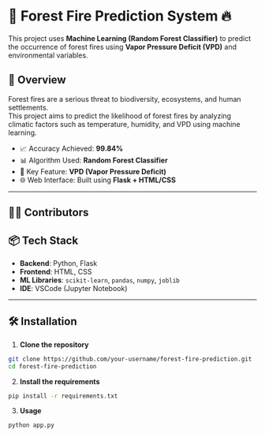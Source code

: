 # 🌲 Forest Fire Prediction System 🔥

This project uses **Machine Learning (Random Forest Classifier)** to predict the occurrence of forest fires using **Vapor Pressure Deficit (VPD)** and environmental variables.

## 🧠 Overview

Forest fires are a serious threat to biodiversity, ecosystems, and human settlements.  
This project aims to predict the likelihood of forest fires by analyzing climatic factors such as temperature, humidity, and VPD using machine learning.

- 📈 Accuracy Achieved: **99.84%**
- 📊 Algorithm Used: **Random Forest Classifier**
- 🧪 Key Feature: **VPD (Vapor Pressure Deficit)**
- 🌐 Web Interface: Built using **Flask + HTML/CSS**

---

## 👨‍💻 Contributors


## 📦 Tech Stack

- **Backend**: Python, Flask
- **Frontend**: HTML, CSS
- **ML Libraries**: `scikit-learn`, `pandas`, `numpy`, `joblib`
- **IDE**: VSCode (Jupyter Notebook)

---

## 🛠️ Installation

1. **Clone the repository**

```bash
git clone https://github.com/your-username/forest-fire-prediction.git
cd forest-fire-prediction
```

2. **Install the requirements**
```bash
pip install -r requirements.txt
```

3. **Usage**
```bash
python app.py
```
